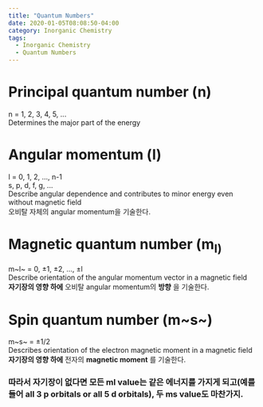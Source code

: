 ```yaml
---
title: "Quantum Numbers"
date: 2020-01-05T08:08:50-04:00
category: Inorganic Chemistry
tags:
  - Inorganic Chemistry
  - Quantum Numbers
---
```


# Principal quantum number (n)
n = 1, 2, 3, 4, 5, ...  
Determines the major part of the energy  

# Angular momentum (l)
l = 0, 1, 2, ..., n-1  
s, p, d, f, g, ...  
Describe angular dependence and contributes to minor energy even without magnetic field  
오비탈 자체의 angular momentum을 기술한다.  

# Magnetic quantum number (m<sub>l)
m~l~ = 0, ±1, ±2, ..., ±l  
Describe orientation of the angular momentum vector in a magnetic field  
__자기장의 영향 하에__ 오비탈 angular momentum의 __방향__ 을 기술한다.  

# Spin quantum number (m~s~)
m~s~ = ±1/2  
Describes orientation of the electron magnetic moment in a magnetic field  
__자기장의 영향 하에__ 전자의 __magnetic moment__ 를 기술한다.  

### 따라서 자기장이 없다면 모든 ml value는 같은 에너지를 가지게 되고(예를 들어 all 3 p orbitals or all 5 d orbitals), 두 ms value도 마찬가지.  



